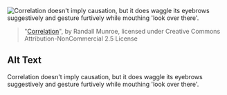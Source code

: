 ![Correlation doesn't imply causation, but it does waggle its eyebrows suggestively and gesture furtively while mouthing 'look over there'.](https://imgs.xkcd.com/comics/correlation.png)
> "[Correlation](https://xkcd.com/552/)", by Randall Munroe, licensed under Creative Commons Attribution-NonCommercial 2.5 License

## Alt Text
Correlation doesn't imply causation, but it does waggle its eyebrows suggestively and gesture furtively while mouthing 'look over there'.
